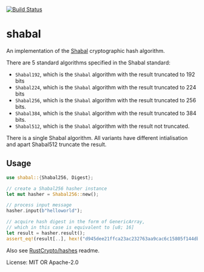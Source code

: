 [![Build Status](https://travis-ci.org/spebern/shabal-rs.svg?branch=master)](https://travis-ci.org/spebern/shabal-rs)

# shabal

An implementation of the [Shabal][1] cryptographic hash algorithm.

There are 5 standard algorithms specified in the Shabal standard:

* `Shabal192`, which is the `Shabal` algorithm with the result truncated to 192 bits
* `Shabal224`, which is the `Shabal` algorithm with the result truncated to 224 bits
* `Shabal256`, which is the `Shabal` algorithm with the result truncated to 256 bits.
* `Shabal384`, which is the `Shabal` algorithm with the result truncated to 384 bits.
* `Shabal512`, which is the `Shabal` algorithm with the result not truncated.

There is a single Shabal algorithm. All variants have different intialisation and apart
Shabal512 truncate the result.

## Usage

```rust
use shabal::{Shabal256, Digest};

// create a Shabal256 hasher instance
let mut hasher = Shabal256::new();

// process input message
hasher.input(b"helloworld");

// acquire hash digest in the form of GenericArray,
// which in this case is equivalent to [u8; 16]
let result = hasher.result();
assert_eq!(result[..], hex!("d945dee21ffca23ac232763aa9cac6c15805f144db9d6c97395437e01c8595a8"));
```

Also see [RustCrypto/hashes][2] readme.

[1]: https://www.cs.rit.edu/~ark/20090927/Round2Candidates/Shabal.pdf
[2]: https://github.com/RustCrypto/hashes

License: MIT OR Apache-2.0
